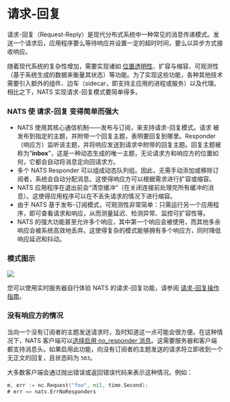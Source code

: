# 请求-回复

请求-回复（Request-Reply）是现代分布式系统中一种常见的消息传递模式。发送一个请求后，应用程序要么等待响应并设置一定的超时时间，要么以异步方式接收响应。

随着现代系统的复杂性增加，需要实现诸如 [位置透明性](https://en.wikipedia.org/wiki/Location_transparency)、扩容与缩容、可观测性（基于系统生成的数据来衡量其状态）等功能。为了实现这些功能，各种其他技术需要引入额外的组件、边车（sidecar，即支持主应用的进程或服务）以及代理。相比之下，NATS 实现请求-回复模式要简单得多。

### NATS 使 请求-回复 变得简单而强大

* NATS 使用其核心通信机制——发布与订阅，来支持请求-回复模式。请求 被发布到指定的主题，并附带一个回复主题，表明要回复到哪里。Responder（响应方）监听该主题，并将响应发送到请求中附带的回复主题。回复主题被称为“**inbox**”，这是一种动态生成的唯一主题，无论请求方和响应方的位置如何，它都会自动将消息定向回请求方。
* 多个 NATS Responder 可以组成动态队列组。因此，无需手动添加或移除订阅者，系统会自动分配消息。这使得响应方可以根据需求进行扩容或缩容。
* NATS 应用程序在退出前会“清空缓冲”（在关闭连接前处理完所有缓冲的消息）。这使得应用程序可以在不丢失请求的情况下进行缩容。
* 由于 NATS 基于发布-订阅模式，可观测性非常简单：只需运行另一个应用程序，即可查看请求和响应，从而测量延迟、检测异常、监控可扩容性等。
* NATS 的强大功能甚至允许多个响应，其中第一个响应会被使用，而其他多余响应会被系统高效地丢弃。这使得复杂的模式能够拥有多个响应方，同时降低响应延迟和抖动。

### 模式图示

![](../../../.gitbook/assets/reqrepl.svg)

您可以使用实时服务器自行体验 NATS 的请求-回复功能，请参阅 [请求-回复操作指南](reqreply_walkthrough.md)。

### 没有响应方的情况

当向一个没有订阅者的主题发送请求时，及时知道这一点可能会很方便。在这种情况下，NATS 客户端可以[选择启用 no_responder 消息](../../../reference/nats-protocol/nats-protocol/#syntax-1)。这需要服务器和客户端都支持消息头。如果启用此功能，向没有订阅者的主题发送的请求将立即收到一个无正文的回复，且状态码为 `503`。

大多数客户端会通过抛出错误或返回错误代码来表示这种情况。例如：

```go
m, err := nc.Request("foo", nil, time.Second);
# err == nats.ErrNoResponders
```
